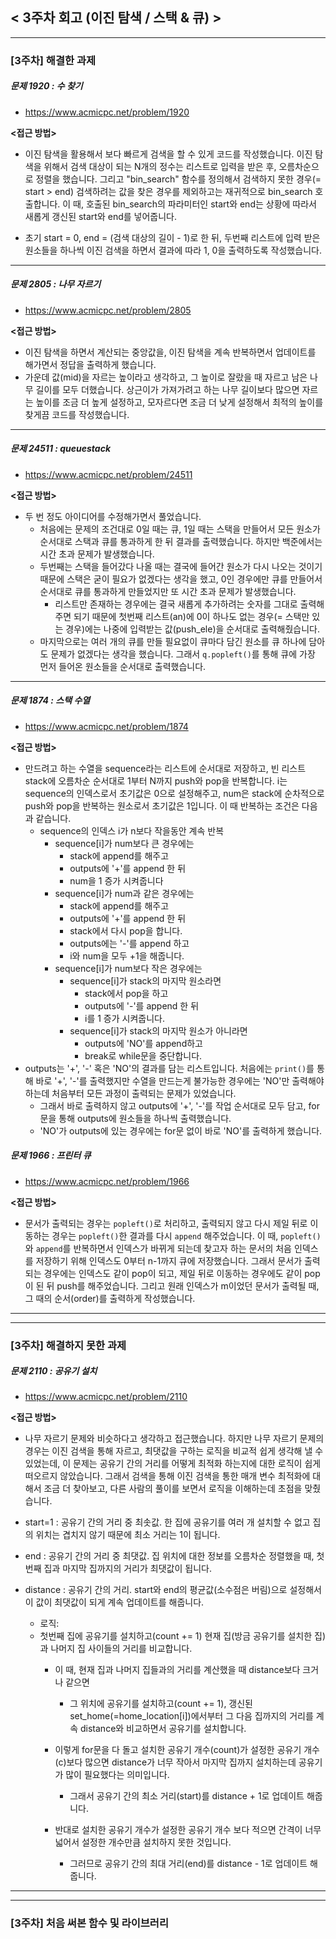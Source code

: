 
## < 3주차 회고 (이진 탐색 / 스택 & 큐) >
---
### [3주차] 해결한 과제
##### 문제 1920 : 수 찾기
- https://www.acmicpc.net/problem/1920

**<접근 방법>**  
  
- 이진 탐색을 활용해서 보다 빠르게 검색을 할 수 있게 코드를 작성했습니다. 이진 탐색을 위해서 검색 대상이 되는 N개의 정수는 리스트로 입력을 받은 후, 오름차순으로 정렬을 했습니다. 그리고 "bin_search" 함수를 정의해서 검색하지 못한 경우(= start > end) 검색하려는 값을 찾은 경우를 제외하고는 재귀적으로 bin_search 호출합니다. 이 때, 호출된 bin_search의 파라미터인 start와 end는 상황에 따라서 새롭게 갱신된 start와 end를 넣어줍니다.

- 초기 start = 0, end = (검색 대상의 길이 - 1)로 한 뒤, 두번째 리스트에 입력 받은 원소들을 하나씩 이진 검색을 하면서 결과에 따라 1, 0을 출력하도록 작성했습니다.

---

##### 문제 2805 : 나무 자르기
- https://www.acmicpc.net/problem/2805

**<접근 방법>**  

- 이진 탐색을 하면서 계산되는 중앙값을, 이진 탐색을 계속 반복하면서 업데이트를 해가면서 정답을 출력하게 했습니다.
- 가운데 값(mid)을 자르는 높이라고 생각하고, 그 높이로 잘랐을 때 자르고 남은 나무 길이를 모두 더했습니다. 상근이가 가져가려고 하는 나무 길이보다 많으면 자르는 높이를 조금 더 높게 설정하고, 모자르다면 조금 더 낮게 설정해서 최적의 높이를 찾게끔 코드를 작성했습니다.

---

##### 문제 24511 : queuestack
- https://www.acmicpc.net/problem/24511

**<접근 방법>**  

- 두 번 정도 아이디어를 수정해가면서 풀었습니다. 
    - 처음에는 문제의 조건대로 0일 때는 큐, 1일 때는 스택을 만들어서 모든 원소가 순서대로 스택과 큐를 통과하게 한 뒤 결과를 출력했습니다. 하지만 백준에서는 시간 초과 문제가 발생했습니다.
    - 두번째는 스택을 들어갔다 나올 때는 결국에 들어간 원소가 다시 나오는 것이기 때문에 스택은 굳이 필요가 없겠다는 생각을 했고, 0인 경우에만 큐를 만들어서 순서대로 큐를 통과하게 만들었지만 또 시간 초과 문제가 발생했습니다.
        - 리스트만 존재하는 경우에는 결국 새롭게 추가하려는 숫자를 그대로 출력해주면 되기 때문에 첫번째 리스트(an)에 0이 하나도 없는 경우(= 스택만 있는 경우)에는 나중에 입력받는 값(push_ele)을 순서대로 출력해줬습니다.
    - 마지막으로는 여러 개의 큐를 만들 필요없이 큐마다 담긴 원소를 큐 하나에 담아도 문제가 없겠다는 생각을 했습니다. 그래서 `q.popleft()`를 통해 큐에 가장 먼저 들어온 원소들을 순서대로 출력했습니다.

---

##### 문제 1874 : 스택 수열
- https://www.acmicpc.net/problem/1874

**<접근 방법>**  
  
- 만드려고 하는 수열을 sequence라는 리스트에 순서대로 저장하고, 빈 리스트 stack에 오름차순 순서대로 1부터 N까지 push와 pop을 반복합니다. i는 sequence의 인덱스로서 초기값은 0으로 설정해주고, num은 stack에 순차적으로 push와 pop을 반복하는 원소로서 초기값은 1입니다. 이 때 반복하는 조건은 다음과 같습니다.
    - sequence의 인덱스 i가 n보다 작을동안 계속 반복
        - sequence\[i\]가 num보다 큰 경우에는
            - stack에 append를 해주고
            - outputs에 '+'를 append 한 뒤
            - num을 1 증가 시켜줍니다
        - sequence\[i\]가 num과 같은 경우에는
            - stack에 append를 해주고
            - outputs에 '+'를 append 한 뒤
            - stack에서 다시 pop을 합니다.
            - outputs에는 '-'를 append 하고
            - i와 num을 모두 +1을 해줍니다.
        - sequence\[i\]가 num보다 작은 경우에는
            - sequence\[i\]가 stack의 마지막 원소라면
                - stack에서 pop을 하고
                - outputs에 '-'를 append 한 뒤
                - i를 1 증가 시켜줍니다.
            - sequence\[i\]가 stack의 마지막 원소가 아니라면
                - outputs에 'NO'를 append하고
                - break로 while문을 중단합니다.
- outputs는 '+', '-' 혹은 'NO'의 결과를 담는 리스트입니다. 처음에는 `print()`를 통해 바로 '+', '-'를 출력했지만 수열을 만드는게 불가능한 경우에는 'NO'만 출력해야 하는데 처음부터 모든 과정이 출력되는 문제가 있었습니다.
    - 그래서 바로 출력하지 않고 outputs에 '+', '-'를 작업 순서대로 모두 담고, for문을 통해 outputs에 원소들을 하나씩 출력했습니다.
    - 'NO'가 outputs에 있는 경우에는 for문 없이 바로 'NO'를 출력하게 했습니다.

##### 문제 1966 : 프린터 큐
- https://www.acmicpc.net/problem/1966

**<접근 방법>**  

- 문서가 출력되는 경우는 `popleft()`로 처리하고, 출력되지 않고 다시 제일 뒤로 이동하는 경우는 `popleft()`한 결과를 다시 `append` 해주었습니다. 이 때, `popleft()`와 `append`를 반복하면서 인덱스가 바뀌게 되는데 찾고자 하는 문서의 처음 인덱스를 저장하기 위해 인덱스도 0부터 n-1까지 큐에 저장했습니다. 그래서 문서가 출력되는 경우에는 인덱스도 같이 pop이 되고, 제일 뒤로 이동하는 경우에도 같이 pop이 된 뒤 push를 해주었습니다. 그리고 원래 인덱스가 m이었던 문서가 출력될 때, 그 때의 순서(order)를 출력하게 작성했습니다.

---
---
### [3주차] 해결하지 못한 과제

##### 문제 2110 : 공유기 설치
- https://www.acmicpc.net/problem/2110

**<접근 방법>**  
  
- 나무 자르기 문제와 비슷하다고 생각하고 접근했습니다. 하지만 나무 자르기 문제의 경우는 이진 검색을 통해 자르고, 최댓값을 구하는 로직을 비교적 쉽게 생각해 낼 수 있었는데, 이 문제는 공유기 간의 거리를 어떻게 최적화 하는지에 대한 로직이 쉽게 떠오르지 않았습니다. 그래서 검색을 통해 이진 검색을 통한 매개 변수 최적화에 대해서 조금 더 찾아보고, 다른 사람의 풀이를 보면서 로직을 이해하는데 초점을 맞췄습니다.

- start=1 : 공유기 간의 거리 중 최솟값. 한 집에 공유기를 여러 개 설치할 수 없고 집의 위치는 겹치지 않기 때문에 최소 거리는 1이 됩니다.
- end : 공유기 간의 거리 중 최댓값. 집 위치에 대한 정보를 오름차순 정렬했을 때, 첫번째 집과 마지막 집까지의 거리가 최댓값이 됩니다.
- distance : 공유기 간의 거리. start와 end의 평균값(소수점은 버림)으로 설정해서 이 값이 최댓값이 되게 계속 업데이트를 해줍니다.
    - 로직:
    - 첫번째 집에 공유기를 설치하고(count += 1) 현재 집(방금 공유기를 설치한 집)과 나머지 집 사이들의 거리를 비교합니다.
        - 이 때, 현재 집과 나머지 집들과의 거리를 계산했을 때 distance보다 크거나 같으면
            - 그 위치에 공유기를 설치하고(count += 1), 갱신된 set_home(=home_location[i])에서부터 그 다음 집까지의 거리를 계속 distance와 비교하면서 공유기를 설치합니다.
        
        - 이렇게 for문을 다 돌고 설치한 공유기 개수(count)가 설정한 공유기 개수(c)보다 많으면 distance가 너무 작아서 마지막 집까지 설치하는데 공유기가 많이 필요했다는 의미입니다.
            - 그래서 공유기 간의 최소 거리(start)를 distance + 1로 업데이트 해줍니다.
        - 반대로 설치한 공유기 개수가 설정한 공유기 개수 보다 적으면 간격이 너무 넓어서 설정한 개수만큼 설치하지 못한 것입니다.
            - 그러므로 공유기 간의 최대 거리(end)를 distance - 1로 업데이트 해줍니다.
---
---
### [3주차] 처음 써본 함수 및 라이브러리



